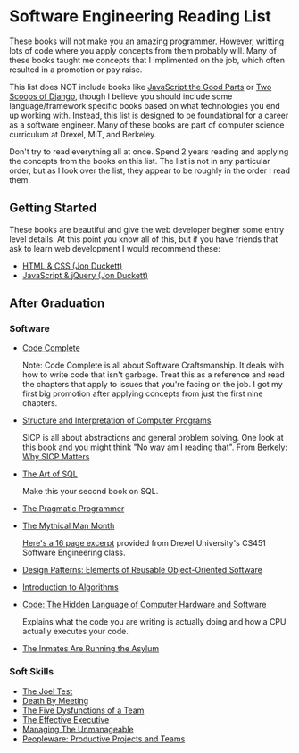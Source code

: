 # Software Engineering Reading List

These books will not make you an amazing programmer. However, writting lots of code where you apply concepts from them probably will. Many of these books taught me concepts that I implimented on the job, which often resulted in a promotion or pay raise.

This list does NOT include books like [JavaScript the Good Parts](http://shop.oreilly.com/product/9780596517748.do) or [Two Scoops of Django](https://www.amazon.com/Two-Scoops-Django-Best-Practices/dp/0981467342), though I believe you should include some language/framework specific books based on what technologies you end up working with. Instead, this list is designed to be foundational for a career as a software engineer. Many of these books are part of computer science curriculum at Drexel, MIT, and Berkeley.

Don't try to read everything all at once. Spend 2 years reading and applying the concepts from the books on this list. The list is not in any particular order, but as I look over the list, they appear to be roughly in the order I read them.

## Getting Started

These books are beautiful and give the web developer beginer some entry level details. At this point you know all of this, but if you have friends that ask to learn web development I would recommend these:

 * [HTML & CSS (Jon Duckett)](https://www.amazon.com/HTML-CSS-Design-Build-Websites/dp/1118008189)
 * [JavaScript & jQuery (Jon Duckett)](https://www.amazon.com/JavaScript-JQuery-Interactive-Front-End-Development/dp/1118531647/ref=pd_lpo_sbs_14_t_1?_encoding=UTF8&psc=1&refRID=FC4GCT5K43083FZKY136)

## After Graduation

### Software

 * [Code Complete](https://www.amazon.com/Code-Complete-Practical-Handbook-Construction/dp/0735619670)  

	Note: Code Complete is all about Software Craftsmanship. It deals with how to write code that isn't garbage. Treat this as a reference and read the chapters that apply to issues that you're facing on the job. I got my first big promotion after applying concepts from just the first nine chapters.
 	
 * [Structure and Interpretation of Computer Programs](https://mitpress.mit.edu/sicp/full-text/book/book.html)  
 	
 	SICP is all about abstractions and general problem solving. One look at this book and you might think "No way am I reading that". From Berkely: [Why SICP Matters](https://people.eecs.berkeley.edu/~bh/sicp.html)
 	
 * [The Art of SQL](https://www.amazon.com/Art-SQL-Stephane-Faroult/dp/0596008945)  

 	Make this your second book on SQL.

 * [The Pragmatic Programmer](https://www.amazon.com/Pragmatic-Programmer-Journeyman-Master/dp/020161622X)

 * [The Mythical Man Month](https://github.com/tiy-greenville-front-end-fall-2016/overview/tree/master/assets/MythicalManMonth.pdf)
 
 	[Here's a 16 page excerpt](MythicalManMonth.pdf) provided from Drexel University's CS451 Software Engineering class.
 
 * [Design Patterns: Elements of Reusable Object-Oriented Software](https://www.amazon.com/Design-Patterns-Elements-Reusable-Object-Oriented/dp/0201633612)
 
 * [Introduction to Algorithms](https://www.amazon.com/Introduction-Algorithms-3rd-MIT-Press/dp/0262033844)
 
 * [Code: The Hidden Language of Computer Hardware and Software](https://www.amazon.com/Code-Language-Computer-Hardware-Software/dp/0735611319)
 
 	Explains what the code you are writing is actually doing and how a CPU actually executes your code.
 
 * [The Inmates Are Running the Asylum](https://www.amazon.com/Inmates-Are-Running-Asylum-Products/dp/0672326140)
 

### Soft Skills

 * [The Joel Test](https://www.joelonsoftware.com/2000/08/09/the-joel-test-12-steps-to-better-code/)
 * [Death By Meeting](https://www.amazon.com/Death-Meeting-Leadership-Solving-Business/dp/0787968056)
 * [The Five Dysfunctions of a Team](https://www.amazon.com/Five-Dysfunctions-Team-Leadership-Fable/dp/0787960756/ref=pd_lpo_sbs_14_img_0?_encoding=UTF8&psc=1&refRID=QCSQEZBR0AEYNH4HY69Y)
 * [The Effective Executive](https://www.amazon.com/Effective-Executive-Definitive-Harperbusiness-Essentials/dp/0060833459/ref=pd_lpo_sbs_14_img_0?_encoding=UTF8&psc=1&refRID=GCZ4A806EVYZ2MQ54W32)
 * [Managing The Unmanageable](https://www.amazon.com/Managing-Unmanageable-Insights-Software-People/dp/032182203X)
 * [Peopleware: Productive Projects and Teams](https://www.amazon.com/Peopleware-Productive-Projects-Teams-Second/dp/0932633439)